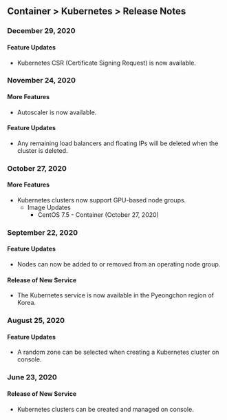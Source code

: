## Container > Kubernetes > Release Notes

### December 29, 2020

#### Feature Updates

- Kubernetes CSR (Certificate Signing Request) is now available.

### November 24, 2020

#### More Features

- Autoscaler is now available.

#### Feature Updates

- Any remaining load balancers and floating IPs will be deleted when the cluster is deleted.

### October 27, 2020

#### More Features

* Kubernetes clusters now support GPU-based node groups. 
  - Image Updates
    - CentOS 7.5 - Container (October 27, 2020)

### September 22, 2020

#### Feature Updates

- Nodes can now be added to or removed from an operating node group.

#### Release of New Service

- The Kubernetes service is now available in the Pyeongchon region of Korea.

### August 25, 2020
#### Feature Updates
* A random zone can be selected when creating a Kubernetes cluster on console.

### June 23, 2020
#### Release of New Service 
* Kubernetes clusters can be created and managed on console. 
